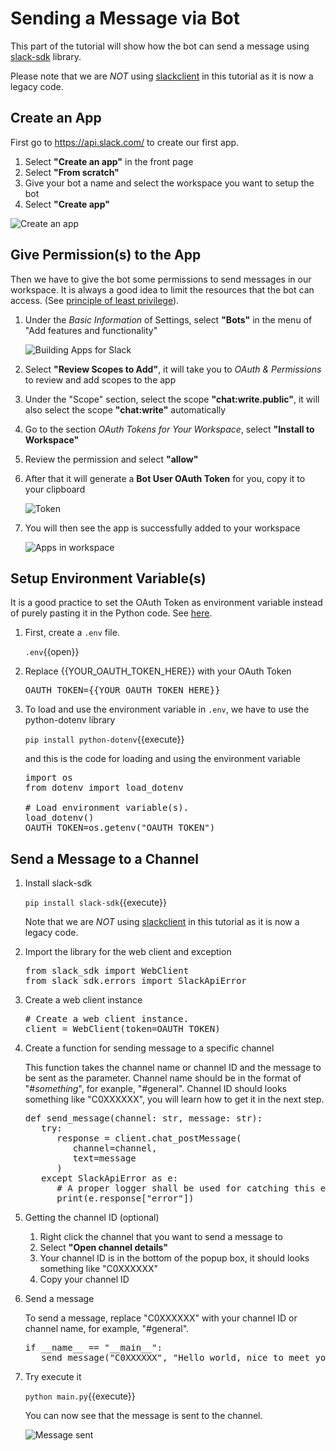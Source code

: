 # Sending a Message via Bot

This part of the tutorial will show how the bot can send a message using [slack-sdk](https://pypi.org/project/slack-sdk/) library.

Please note that we are *NOT* using [slackclient](https://pypi.org/project/slackclient/) in this tutorial as it is now a legacy code.

## Create an App

First go to https://api.slack.com/ to create our first app.

1. Select **"Create an app"** in the front page
2. Select **"From scratch"**
3. Give your bot a name and select the workspace you want to setup the bot
4. Select **"Create app"**

![Create an app](./assets/step1/create_an_app.jpg)

## Give Permission(s) to the App

Then we have to give the bot some permissions to send messages in our workspace. It is always a good idea to limit the resources that the bot can access. (See [principle of least privilege](https://en.wikipedia.org/wiki/Principle_of_least_privilege)).

1. Under the *Basic Information* of Settings, select **"Bots"** in the menu of "Add features and functionality"
   
	![Building Apps for Slack](./assets/step1/building_apps_for_slack.jpg)
2. Select **"Review Scopes to Add"**, it will take you to *OAuth & Permissions* to review and add scopes to the app
3. Under the "Scope" section, select the scope **"chat:write.public"**, it will also select the scope **"chat:write"** automatically
4. Go to the section *OAuth Tokens for Your Workspace*, select **"Install to Workspace"**
5. Review the permission and select **"allow"**
6. After that it will generate a **Bot User OAuth Token** for you, copy it to your clipboard
   
   ![Token](./assets/step1/token.jpg)
7. You will then see the app is successfully added to your workspace
   
   ![Apps in workspace](./assets/step1/apps_in_workspace.jpg)

## Setup Environment Variable(s)

It is a good practice to set the OAuth Token as environment variable instead of purely pasting it in the Python code. See [here](https://api.slack.com/authentication/best-practices).

1. First, create a `.env` file.
   
   `.env`{{open}}
2. Replace {{YOUR_OAUTH_TOKEN_HERE}} with your OAuth Token

   <pre class="file" data-filename=".env" data-target="replace">
   OAUTH_TOKEN={{YOUR_OAUTH_TOKEN_HERE}}
   </pre>

3. To load and use the environment variable in `.env`, we have to use the python-dotenv library

   `pip install python-dotenv`{{execute}}

   and this is the code for loading and using the environment variable

   <pre class="file" data-filename="main.py" data-target="replace">
   import os
   from dotenv import load_dotenv

   # Load environment variable(s).
   load_dotenv()
   OAUTH_TOKEN=os.getenv("OAUTH_TOKEN")
   </pre>

## Send a Message to a Channel

1. Install slack-sdk

   `pip install slack-sdk`{{execute}}

   Note that we are *NOT* using [slackclient](https://pypi.org/project/slackclient/) in this tutorial as it is now a legacy code.

2. Import the library for the web client and exception

   <pre class="file" data-filename="main.py" data-target="prepend">
   from slack_sdk import WebClient
   from slack_sdk.errors import SlackApiError
   </pre>

3. Create a web client instance

   <pre class="file" data-filename="main.py" data-target="append">
   # Create a web client instance.
   client = WebClient(token=OAUTH_TOKEN)
   </pre>

4. Create a function for sending message to a specific channel

   This function takes the channel name or channel ID and the message to be sent as the parameter.
   Channel name should be in the format of "#*something*", for exanple, "#general".
   Channel ID should looks something like "C0XXXXXX", you will learn how to get it in the next step.

   <pre class="file" data-filename="main.py" data-target="append">
   def send_message(channel: str, message: str):
      try:
         response = client.chat_postMessage(
            channel=channel,
            text=message
         )
      except SlackApiError as e:
         # A proper logger shall be used for catching this exception.
         print(e.response["error"])
   </pre>

5. Getting the channel ID (optional)
   1. Right click the channel that you want to send a message to
   2. Select **"Open channel details"**
   3. Your channel ID is in the bottom of the popup box, it should looks something like "C0XXXXXX"
   4. Copy your channel ID

6. Send a message

   To send a message, replace "C0XXXXXX" with your channel ID or channel name, for example, "#general".

   <pre class="file" data-filename="main.py" data-target="append">
   if __name__ == "__main__":
      send_message("C0XXXXXX", "Hello world, nice to meet you!")
   </pre>

7. Try execute it

   `python main.py`{{execute}}

   You can now see that the message is sent to the channel.

   ![Message sent](./assets/step1/message_sent_success.jpg)
